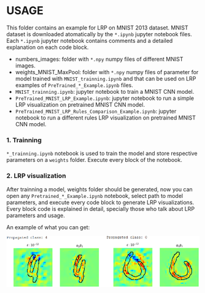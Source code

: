 # USAGE

This folder contains an example for LRP on MNIST 2013 dataset. MNIST dataset is downloaded atomatically by the `*.ipynb` jupyter notebook files. Each `*.ipynb` jupyter notebook contains comments and a detailed explanation on each code block.
  
- numbers_images: folder with `*.npy` numpy files of different MNIST images.
- weights_MNIST_MaxPool: folder with `*.npy` numpy files of parameter for model trained with `MNIST_trainning.ipynb` and that can be used on LRP examples of `PreTrained_*_Example.ipynb` files.
- `MNIST_trainning.ipynb`: jupyter notebook to train a MNIST CNN model.
- `PreTrained_MNIST_LRP_Example.ipynb`: jupyter notebook to run a simple LRP visualization on pretrained MNIST CNN model.
- `PreTrained_MNIST_LRP_Rules_Comparison_Example.ipynb`: jupyter notebook to run a different rules LRP visualization on pretrained MNIST CNN model.

### 1. Trainning

`*_trainning.ipynb` notebook is used to train the model and store respective parameters on a `weights` folder. Execute every block of the notebook.

### 2. LRP visualization

After trainning a model, weights folder should be generated, now you can open any `Pretrained_*_Example.ipynb` notebook, select path to model parameters, and execute every code block to generate LRP visualizations. Every block code is explained in detail, specially those who talk about LRP parameters and usage. 

An example of what you can get:

![alt text](https://github.com/ReyesDeJong/LRPpaper/blob/master/doc/images/40.png)
